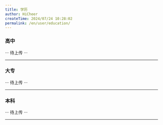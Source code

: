 ```yaml
---
title: 学历
author: HiCheer
createTime: 2024/07/24 10:28:02
permalink: /en/user/education/
---
```


### 高中

··· 待上传 ···

---
### 大专

··· 待上传 ···

---
### 本科

··· 待上传 ···

---
